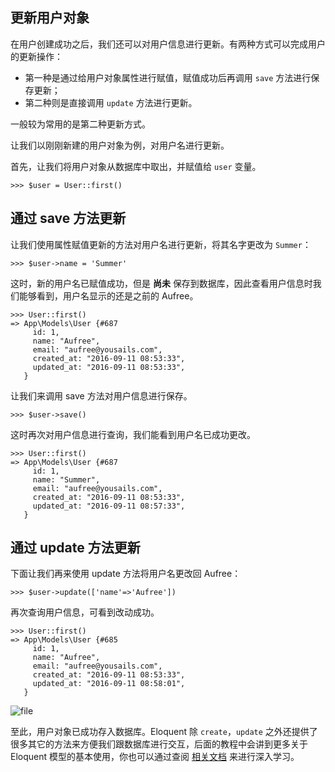 ## 更新用户对象

在用户创建成功之后，我们还可以对用户信息进行更新。有两种方式可以完成用户的更新操作：

- 第一种是通过给用户对象属性进行赋值，赋值成功后再调用 `save` 方法进行保存更新；
- 第二种则是直接调用 `update` 方法进行更新。

一般较为常用的是第二种更新方式。

让我们以刚刚新建的用户对象为例，对用户名进行更新。

首先，让我们将用户对象从数据库中取出，并赋值给 `user` 变量。

```
>>> $user = User::first()
```

## 通过 save 方法更新

让我们使用属性赋值更新的方法对用户名进行更新，将其名字更改为 `Summer`：

```
>>> $user->name = 'Summer'
```

这时，新的用户名已赋值成功，但是 **尚未** 保存到数据库，因此查看用户信息时我们能够看到，用户名显示的还是之前的 Aufree。

```
>>> User::first()
=> App\Models\User {#687
     id: 1,
     name: "Aufree",
     email: "aufree@yousails.com",
     created_at: "2016-09-11 08:53:33",
     updated_at: "2016-09-11 08:53:33",
   }
```

让我们来调用 save 方法对用户信息进行保存。

```
>>> $user->save()
```

这时再次对用户信息进行查询，我们能看到用户名已成功更改。

```
>>> User::first()
=> App\Models\User {#687
     id: 1,
     name: "Summer",
     email: "aufree@yousails.com",
     created_at: "2016-09-11 08:53:33",
     updated_at: "2016-09-11 08:57:33",
   }
```

## 通过 update 方法更新

下面让我们再来使用 update 方法将用户名更改回 Aufree：

```
>>> $user->update(['name'=>'Aufree'])
```

再次查询用户信息，可看到改动成功。

```
>>> User::first()
=> App\Models\User {#685
     id: 1,
     name: "Aufree",
     email: "aufree@yousails.com",
     created_at: "2016-09-11 08:53:33",
     updated_at: "2016-09-11 08:58:01",
   }
```

![file](https://fsdhubcdn.phphub.org/uploads/images/201708/02/1/IDhYSCCZc5.png)

至此，用户对象已成功存入数据库。Eloquent 除 `create`，`update` 之外还提供了很多其它的方法来方便我们跟数据库进行交互，后面的教程中会讲到更多关于 Eloquent 模型的基本使用，你也可以通过查阅 [相关文档](http://d.laravel-china.org/docs/5.5/eloquent) 来进行深入学习。

